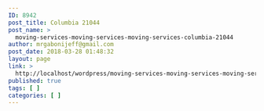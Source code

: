 ```yaml
---
ID: 8942
post_title: Columbia 21044
post_name: >
  moving-services-moving-services-moving-services-columbia-21044
author: mrgabonijeff@gmail.com
post_date: 2018-03-28 01:48:32
layout: page
link: >
  http://localhost/wordpress/moving-services-moving-services-moving-services-columbia-21044/
published: true
tags: [ ]
categories: [ ]
---
```


